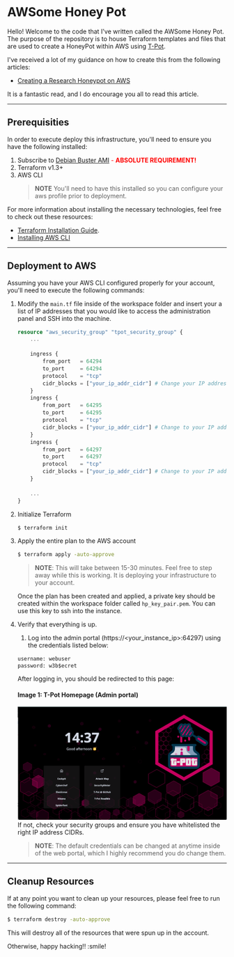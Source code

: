 # AWSome Honey Pot

Hello! Welcome to the code that I've written called the AWSome Honey Pot. The purpose of the repository is to house Terraform templates and files that are used to create a HoneyPot within AWS using [T-Pot](https://github.com/telekom-security/tpotce).

I've received a lot of my guidance on how to create this from the following articles:

- [Creating a Research Honeypot on AWS](https://blog.devgenius.io/creating-a-research-honeypot-on-aws-b0ded134729a)

It is a fantastic read, and I do encourage you all to read this article.

---

## Prerequisities

In order to execute deploy this infrastructure, you'll need to ensure you have the following installed:

1. Subscribe to [Debian Buster AMI](https://aws.amazon.com/marketplace/pp/prodview-vh2uh3o4pdfow)<span style="color:red"> - **ABSOLUTE REQUIREMENT!** </span>
2. Terraform v1.3+
3. AWS CLI
    >**NOTE** You'll need to have this installed so you can configure your aws profile prior to deployment.

For more information about installing the necessary technologies, feel free to check out these resources:
- [Terraform Installation Guide](https://developer.hashicorp.com/terraform/tutorials/aws-get-started/install-cli).
- [Installing AWS CLI](https://docs.aws.amazon.com/cli/latest/userguide/getting-started-install.html)

---

## Deployment to AWS

Assuming you have your AWS CLI configured properly for your account, you'll need to execute the following commands:

1. Modify the `main.tf` file inside of the workspace folder and insert your a list of IP addresses that you would like to access the administration panel and SSH into the machine.

    ```terraform
    resource "aws_security_group" "tpot_security_group" {
        ...

        ingress {
            from_port   = 64294
            to_port     = 64294
            protocol    = "tcp"
            cidr_blocks = ["your_ip_addr_cidr"] # Change your IP address here
        }
        ingress {
            from_port   = 64295
            to_port     = 64295
            protocol    = "tcp"
            cidr_blocks = ["your_ip_addr_cidr"] # Change to your IP address here
        }
        ingress {
            from_port   = 64297
            to_port     = 64297
            protocol    = "tcp"
            cidr_blocks = ["your_ip_addr_cidr"] # Change to your IP address here
        }

        ...
    }
    ```

2. Initialize Terraform
    ```bash
    $ terraform init
    ```

3. Apply the entire plan to the AWS account
    ```bash
    $ terraform apply -auto-approve
    ```
    >**NOTE**: This will take between 15-30 minutes. Feel free to step away while this is working. It is deploying your infrastructure to your account.

    Once the plan has been created and applied, a private key should be created within the workspace folder called `hp_key_pair.pem`. You can use this key to ssh into the instance.

4. Verify that everything is up.
    
    1. Log into the admin portal (https://<your_instance_ip>:64297) using the credentials listed below:
    ```
    username: webuser
    password: w3b$ecret
    ```

    After logging in, you should be redirected to this page:
    #### Image 1: T-Pot Homepage (Admin portal)
    ![Homepage](./images/tpot_homepage.png)
    If not, check your security groups and ensure you have whitelisted the right IP address CIDRs.

    >**NOTE**: The default credentials can be changed at anytime inside of the web portal, which I highly recommend you do change them.

---

## Cleanup Resources

If at any point you want to clean up your resources, please feel free to run the following command:

```bash
$ terraform destroy -auto-approve
```

This will destroy all of the resources that were spun up in the account. 

Otherwise, happy hacking!! :smile!